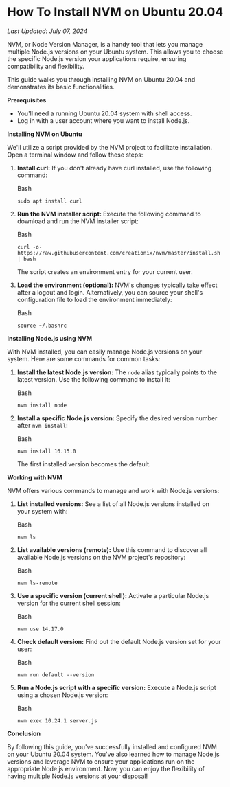 # How To Install NVM on Ubuntu 20.04

_Last Updated: July 07, 2024_

NVM, or Node Version Manager, is a handy tool that lets you manage multiple Node.js versions on your Ubuntu system. This allows you to choose the specific Node.js version your applications require, ensuring compatibility and flexibility.

This guide walks you through installing NVM on Ubuntu 20.04 and demonstrates its basic functionalities.

**Prerequisites**

- You'll need a running Ubuntu 20.04 system with shell access.
- Log in with a user account where you want to install Node.js.

**Installing NVM on Ubuntu**

We'll utilize a script provided by the NVM project to facilitate installation. Open a terminal window and follow these steps:

1.  **Install curl:** If you don't already have curl installed, use the following command:

    Bash

    ```
    sudo apt install curl

    ```

2.  **Run the NVM installer script:** Execute the following command to download and run the NVM installer script:

    Bash

    ```
    curl -o- https://raw.githubusercontent.com/creationix/nvm/master/install.sh | bash

    ```

    The script creates an environment entry for your current user.

3.  **Load the environment (optional):** NVM's changes typically take effect after a logout and login. Alternatively, you can source your shell's configuration file to load the environment immediately:

    Bash

    ```
    source ~/.bashrc

    ```

**Installing Node.js using NVM**

With NVM installed, you can easily manage Node.js versions on your system. Here are some commands for common tasks:

1.  **Install the latest Node.js version:** The `node` alias typically points to the latest version. Use the following command to install it:

    Bash

    ```
    nvm install node

    ```

2.  **Install a specific Node.js version:** Specify the desired version number after `nvm install`:

    Bash

    ```
    nvm install 16.15.0

    ```

    The first installed version becomes the default.

**Working with NVM**

NVM offers various commands to manage and work with Node.js versions:

1.  **List installed versions:** See a list of all Node.js versions installed on your system with:

    Bash

    ```
    nvm ls

    ```

2.  **List available versions (remote):** Use this command to discover all available Node.js versions on the NVM project's repository:

    Bash

    ```
    nvm ls-remote

    ```

3.  **Use a specific version (current shell):** Activate a particular Node.js version for the current shell session:

    Bash

    ```
    nvm use 14.17.0

    ```

4.  **Check default version:** Find out the default Node.js version set for your user:

    Bash

    ```
    nvm run default --version

    ```

5.  **Run a Node.js script with a specific version:** Execute a Node.js script using a chosen Node.js version:

    Bash

    ```
    nvm exec 10.24.1 server.js

    ```

**Conclusion**

By following this guide, you've successfully installed and configured NVM on your Ubuntu 20.04 system. You've also learned how to manage Node.js versions and leverage NVM to ensure your applications run on the appropriate Node.js environment. Now, you can enjoy the flexibility of having multiple Node.js versions at your disposal!
